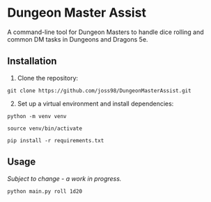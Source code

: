 # Dungeon Master Assist

A command-line tool for Dungeon Masters to handle dice rolling and common DM tasks in Dungeons and Dragons 5e.

## Installation

1. Clone the repository:

```shell
git clone https://github.com/joss98/DungeonMasterAssist.git
```

2. Set up a virtual environment and install dependencies: 

```shell
python -m venv venv

source venv/bin/activate

pip install -r requirements.txt
```

## Usage

*Subject to change - a work in progress.*

```shell
python main.py roll 1d20
```